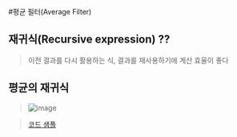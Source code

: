 #평균 필터(Average Filter)

## 재귀식(Recursive expression) ??
> 이전 결과를 다시 활용하는 식, 결과를 재사용하기에 계산 효율이 좋다

## 평균의 재귀식
>![image](https://user-images.githubusercontent.com/65435447/162840852-2e8ca953-76ea-49f0-a5d3-f842995c069b.png)

>[코드 샘플]()
